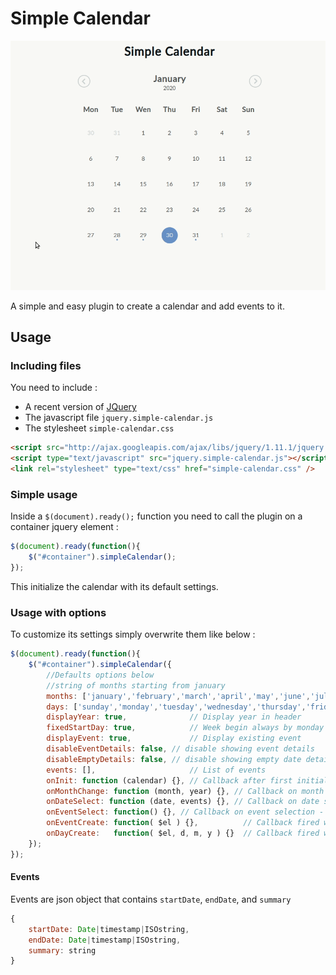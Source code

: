 # Simple Calendar
![preview](assets/simple-calendar.gif)

A simple and easy plugin to create a calendar and add events to it.

## Usage

### Including files

You need to include :
- A recent version of [JQuery](https://jquery.com/)
- The javascript file ``jquery.simple-calendar.js``
- The stylesheet ``simple-calendar.css``

```html
<script src="http://ajax.googleapis.com/ajax/libs/jquery/1.11.1/jquery.min.js"></script>
<script type="text/javascript" src="jquery.simple-calendar.js"></script>
<link rel="stylesheet" type="text/css" href="simple-calendar.css" />
```

### Simple usage
Inside a ``$(document).ready();`` function you need to call the plugin on a container jquery element :
```javascript
$(document).ready(function(){
    $("#container").simpleCalendar();
});
```

This initialize the calendar with its default settings.

### Usage with options

To customize its settings simply overwrite them like below :

```javascript
$(document).ready(function(){
    $("#container").simpleCalendar({
        //Defaults options below
        //string of months starting from january
        months: ['january','february','march','april','may','june','july','august','september','october','november','december'],
        days: ['sunday','monday','tuesday','wednesday','thursday','friday','saturday'],
        displayYear: true,              // Display year in header
        fixedStartDay: true,            // Week begin always by monday or by day set by number 0 = sunday, 7 = saturday, false = month always begin by first day of the month
        displayEvent: true,             // Display existing event
        disableEventDetails: false, // disable showing event details
        disableEmptyDetails: false, // disable showing empty date details
        events: [],                     // List of events
        onInit: function (calendar) {}, // Callback after first initialization
        onMonthChange: function (month, year) {}, // Callback on month change
        onDateSelect: function (date, events) {}, // Callback on date selection
        onEventSelect: function() {}, // Callback on event selection - use $(this).data('event') to access the event
        onEventCreate: function( $el ) {},          // Callback fired when an HTML event is created - see $(this).data('event')
        onDayCreate:   function( $el, d, m, y ) {}  // Callback fired when an HTML day is created   - see $(this).data('today'), .data('todayEvents')
    });
});
```

#### Events

Events are json object that contains `startDate`, `endDate`, and `summary`
```javascript
{
    startDate: Date|timestamp|ISOstring,
    endDate: Date|timestamp|ISOstring,
    summary: string
}
```
